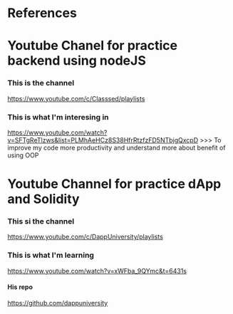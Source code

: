 # References

# Youtube Chanel for practice backend using nodeJS

### This is the channel
https://www.youtube.com/c/Classsed/playlists

### This is what I'm interesing in
https://www.youtube.com/watch?v=SFTgReTlzws&list=PLMhAeHCz8S38HfrRtzfzFD5NTbjgQxcpD >>> To improve my code more productivity and understand more about benefit of using OOP


# Youtube Channel for practice dApp and Solidity

### This si the channel
https://www.youtube.com/c/DappUniversity/playlists

### This is what I'm learning
https://www.youtube.com/watch?v=xWFba_9QYmc&t=6431s
#### His repo
https://github.com/dappuniversity

